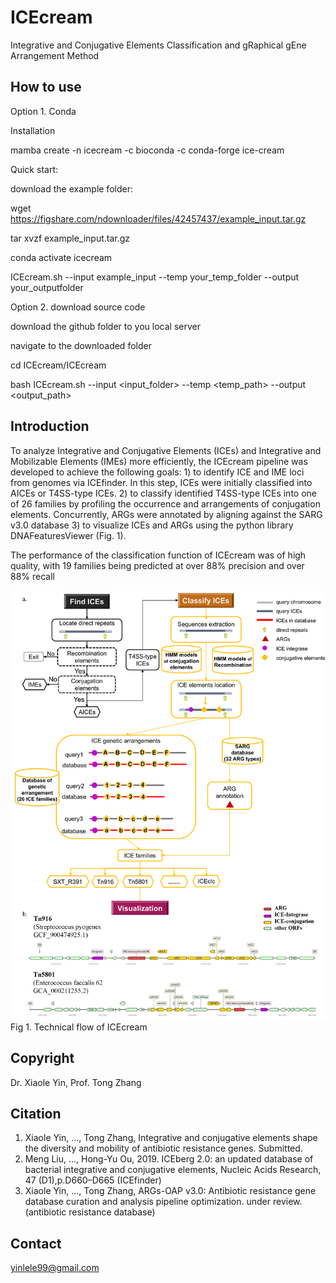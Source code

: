 # ICEcream
Integrative and Conjugative Elements Classification and gRaphical gEne Arrangement Method

## How to use
Option 1. Conda 

Installation

mamba create -n icecream  -c bioconda -c conda-forge ice-cream

Quick start:

download the example folder: 

wget https://figshare.com/ndownloader/files/42457437/example_input.tar.gz

tar xvzf example_input.tar.gz

conda activate icecream

ICEcream.sh --input example_input --temp your_temp_folder --output your_outputfolder 


Option 2. download source code

download the github folder to you local server

navigate to the downloaded folder

cd ICEcream/ICEcream

bash ICEcream.sh --input <input_folder> --temp <temp_path> --output <output_path>

## Introduction
To analyze Integrative and Conjugative Elements (ICEs) and Integrative and Mobilizable Elements (IMEs) more efficiently, the ICEcream pipeline was developed to achieve the following goals: 1) to identify ICE and IME loci from genomes via ICEfinder. In this step, ICEs were initially classified into AICEs or T4SS-type ICEs. 2) to classify identified T4SS-type ICEs into one of 26 families by profiling the occurrence and arrangements of conjugation elements. Concurrently, ARGs were annotated by aligning against the SARG v3.0 database 3) to visualize ICEs and ARGs using the python library DNAFeaturesViewer (Fig. 1). 

The performance of the classification function of ICEcream was of high quality, with 19 families being predicted at over 88% precision and over 88% recall 

![ICEcream methodology](https://github.com/xiaole99/ICEcream/blob/main/Figure/methodology.png)
Fig 1. Technical flow of ICEcream


## Copyright
Dr. Xiaole Yin, Prof. Tong Zhang

## Citation
1. Xiaole Yin, ...,  Tong Zhang,
Integrative and conjugative elements shape the diversity and mobility of antibiotic resistance genes. Submitted.
2. Meng Liu, ..., Hong-Yu Ou, 2019.
ICEberg 2.0: an updated database of bacterial integrative and conjugative elements, Nucleic Acids Research, 47 (D1),p.D660–D665 (ICEfinder)
3. Xiaole Yin, ..., Tong Zhang, ARGs-OAP v3.0: Antibiotic resistance gene database curation and analysis pipeline optimization. under review. (antibiotic resistance database)


## Contact
yinlele99@gmail.com
